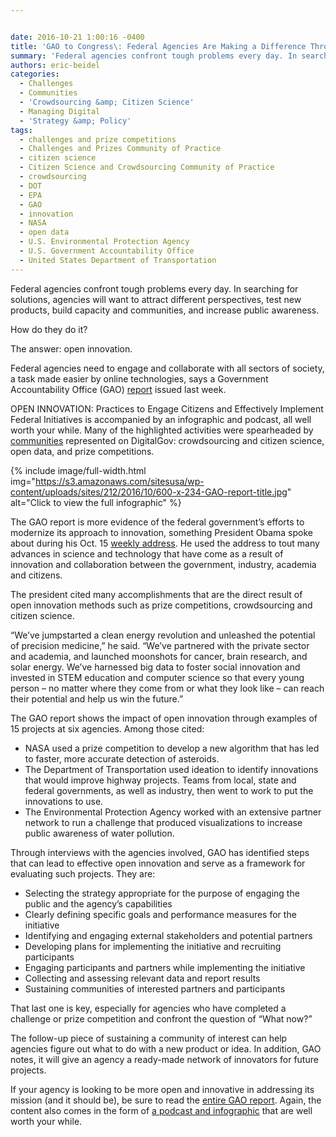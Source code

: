```yaml
---


date: 2016-10-21 1:00:16 -0400
title: 'GAO to Congress\: Federal Agencies Are Making a Difference Through Open Innovation'
summary: 'Federal agencies confront tough problems every day. In searching for solutions, agencies will want to attract different perspectives, test new products, build capacity and communities, and increase public awareness. How do they do it? The answer\: open innovation. Federal agencies need to engage and collaborate with all sectors of society, a task made easier by'
authors: eric-beidel
categories:
  - Challenges
  - Communities
  - 'Crowdsourcing &amp; Citizen Science'
  - Managing Digital
  - 'Strategy &amp; Policy'
tags:
  - challenges and prize competitions
  - Challenges and Prizes Community of Practice
  - citizen science
  - Citizen Science and Crowdsourcing Community of Practice
  - crowdsourcing
  - DOT
  - EPA
  - GAO
  - innovation
  - NASA
  - open data
  - U.S. Environmental Protection Agency
  - U.S. Government Accountability Office
  - United States Department of Transportation
---
```


Federal agencies confront tough problems every day. In searching for solutions, agencies will want to attract different perspectives, test new products, build capacity and communities, and increase public awareness.

How do they do it?

The answer: open innovation.

Federal agencies need to engage and collaborate with all sectors of society, a task made easier by online technologies, says a Government Accountability Office (GAO) [report](http://www.gao.gov/products/GAO-17-14) issued last week.

OPEN INNOVATION: Practices to Engage Citizens and Effectively Implement Federal Initiatives is accompanied by an infographic and podcast, all well worth your while. Many of the highlighted activities were spearheaded by [communities](https://www.WHATEVER/communities/) represented on DigitalGov: crowdsourcing and citizen science, open data, and prize competitions.

{% include image/full-width.html img="https://s3.amazonaws.com/sitesusa/wp-content/uploads/sites/212/2016/10/600-x-234-GAO-report-title.jpg" alt="Click to view the full infographic" %}


The GAO report is more evidence of the federal government’s efforts to modernize its approach to innovation, something President Obama spoke about during his Oct. 15 [weekly address](https://www.whitehouse.gov/the-press-office/2016/10/15/weekly-address-ensuring-america-leads-world-next-frontier). He used the address to tout many advances in science and technology that have come as a result of innovation and collaboration between the government, industry, academia and citizens.

The president cited many accomplishments that are the direct result of open innovation methods such as prize competitions, crowdsourcing and citizen science.

“We&#8217;ve jumpstarted a clean energy revolution and unleashed the potential of precision medicine,” he said. “We&#8217;ve partnered with the private sector and academia, and launched moonshots for cancer, brain research, and solar energy. We&#8217;ve harnessed big data to foster social innovation and invested in STEM education and computer science so that every young person &#8211; no matter where they come from or what they look like &#8211; can reach their potential and help us win the future.”

The GAO report shows the impact of open innovation through examples of 15 projects at six agencies. Among those cited:

  * NASA used a prize competition to develop a new algorithm that has led to faster, more accurate detection of asteroids.
  * The Department of Transportation used ideation to identify innovations that would improve highway projects. Teams from local, state and federal governments, as well as industry, then went to work to put the innovations to use.
  * The Environmental Protection Agency worked with an extensive partner network to run a challenge that produced visualizations to increase public awareness of water pollution.

Through interviews with the agencies involved, GAO has identified steps that can lead to effective open innovation and serve as a framework for evaluating such projects. They are:

  * Selecting the strategy appropriate for the purpose of engaging the public and the agency’s capabilities
  * Clearly defining specific goals and performance measures for the initiative
  * Identifying and engaging external stakeholders and potential partners
  * Developing plans for implementing the initiative and recruiting participants
  * Engaging participants and partners while implementing the initiative
  * Collecting and assessing relevant data and report results
  * Sustaining communities of interested partners and participants

That last one is key, especially for agencies who have completed a challenge or prize competition and confront the question of “What now?”

The follow-up piece of sustaining a community of interest can help agencies figure out what to do with a new product or idea. In addition, GAO notes, it will give an agency a ready-made network of innovators for future projects.

If your agency is looking to be more open and innovative in addressing its mission (and it should be), be sure to read the [entire GAO report](http://www.gao.gov/assets/690/680425.pdf). Again, the content also comes in the form of [a podcast and infographic](http://www.gao.gov/products/GAO-17-14) that are well worth your while.